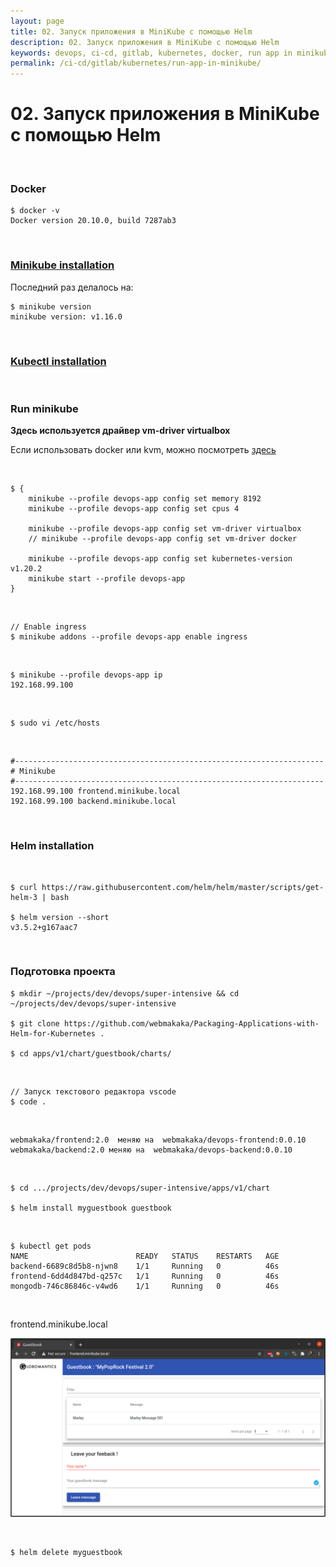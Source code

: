 ```yaml
---
layout: page
title: 02. Запуск приложения в MiniKube с помощью Helm
description: 02. Запуск приложения в MiniKube с помощью Helm
keywords: devops, ci-cd, gitlab, kubernetes, docker, run app in minikube with helm
permalink: /ci-cd/gitlab/kubernetes/run-app-in-minikube/
---
```


# 02. Запуск приложения в MiniKube с помощью Helm

<br/>

### Docker

```
$ docker -v
Docker version 20.10.0, build 7287ab3
```

<br/>

### [Minikube installation](/containers/kubernetes/minikube/setup/)

Последний раз делалось на:

```
$ minikube version
minikube version: v1.16.0
```

<br/>

### [Kubectl installation](/containers/kubernetes/tools/kubectl/)

<br/>

### Run minikube

**Здесь используется драйвер vm-driver virtualbox**

Если использовать docker или kvm, можно посмотреть [здесь](/containers/kubernetes/minikube/setup/remote-connection/)

<br/>

```
$ {
    minikube --profile devops-app config set memory 8192
    minikube --profile devops-app config set cpus 4

    minikube --profile devops-app config set vm-driver virtualbox
    // minikube --profile devops-app config set vm-driver docker

    minikube --profile devops-app config set kubernetes-version v1.20.2
    minikube start --profile devops-app
}
```

<br/>

    // Enable ingress
    $ minikube addons --profile devops-app enable ingress

<br/>

    $ minikube --profile devops-app ip
    192.168.99.100

<br/>

    $ sudo vi /etc/hosts

<br/>

```
#---------------------------------------------------------------------
# Minikube
#---------------------------------------------------------------------
192.168.99.100 frontend.minikube.local
192.168.99.100 backend.minikube.local
```

<br/>

### Helm installation

<br/>

    $ curl https://raw.githubusercontent.com/helm/helm/master/scripts/get-helm-3 | bash

    $ helm version --short
    v3.5.2+g167aac7

<br/>

### Подготовка проекта

    $ mkdir ~/projects/dev/devops/super-intensive && cd ~/projects/dev/devops/super-intensive

    $ git clone https://github.com/webmakaka/Packaging-Applications-with-Helm-for-Kubernetes .

    $ cd apps/v1/chart/guestbook/charts/

<br/>

    // Запуск текстового редактора vscode
    $ code .

<br/>

```
webmakaka/frontend:2.0  меняю на  webmakaka/devops-frontend:0.0.10
webmakaka/backend:2.0 меняю на  webmakaka/devops-backend:0.0.10
```

<br/>

    $ cd .../projects/dev/devops/super-intensive/apps/v1/chart

    $ helm install myguestbook guestbook

<br/>

```
$ kubectl get pods
NAME                        READY   STATUS    RESTARTS   AGE
backend-6689c8d5b8-njwn8    1/1     Running   0          46s
frontend-6dd4d847bd-q257c   1/1     Running   0          46s
mongodb-746c86846c-v4wd6    1/1     Running   0          46s
```

<br/>

frontend.minikube.local

![GitOps](/img/ci-cd/gitlab/kubernetes/pic-lecture02-pic01.png?raw=true)

<br/>

```
$ helm delete myguestbook
```
